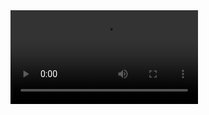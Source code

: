 <video src="https://github.com/ThaiMinhNguyen/new_wave_test/blob/main/vids/new_wave_test.mp4" width="300" />
